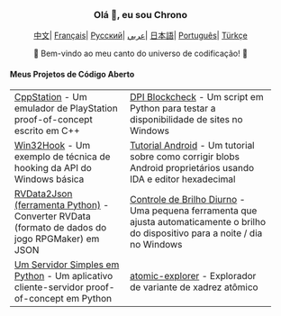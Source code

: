 <div align="center" style="padding: 20px;">
   <h3>Olá 👋, eu sou Chrono</h3>
    <p align="center">
        <a>
        </a>
    </p>
    <p align="center">
        <a href="https://github.com/ChronoMonochrome/ChronoMonochrome/blob/master/README_CN.md"><span>中文</span></a>|
        <a href="https://github.com/ChronoMonochrome/ChronoMonochrome/blob/master/README_FR.md"><span>Français</span></a>|
        <a href="https://github.com/ChronoMonochrome/ChronoMonochrome/blob/master/README_RU.md"><span>Русский</span></a>|
        <a href="https://github.com/ChronoMonochrome/ChronoMonochrome/blob/master/README_AR.md"><span>عربي</span></a>|
        <a href="https://github.com/ChronoMonochrome/ChronoMonochrome/blob/master/README_JP.md"><span>日本語</span></a>|
        <a href="https://github.com/ChronoMonochrome/ChronoMonochrome/blob/master/README_PTBR.md"><span>Português</span></a>|
        <a href="https://github.com/ChronoMonochrome/ChronoMonochrome/blob/master/README_TR.md"><span>Türkçe</span></a>
    </p>
   <p>🌟 Bem-vindo ao meu canto do universo de codificação! 🌟</p>
   <h4 align="left">Meus Projetos de Código Aberto</h4>
   <table align="center">
      <tr>
         <td><a href="https://github.com/ChronoMonochrome/CppStation">CppStation</a> - Um emulador de PlayStation proof-of-concept escrito em C++</td>
         <td><a href="https://github.com/ChronoMonochrome/DPI_Blockcheck">DPI Blockcheck</a> - Um script em Python para testar a disponibilidade de sites no Windows</td>
      </tr>
      <tr>
         <td><a href="https://github.com/ChronoMonochrome/Win32Hook">Win32Hook</a> - Um exemplo de técnica de hooking da API do Windows básica</td>
         <td><a href="https://github.com/ChronoMonochrome/hacking_the_blobs">Tutorial Android</a> - Um tutorial sobre como corrigir blobs Android proprietários usando IDA e editor hexadecimal</td>
      </tr>
      <tr>
         <td><a href="https://github.com/ChronoMonochrome/rvdata2json">RVData2Json (ferramenta Python)</a> - Converter RVData (formato de dados do jogo RPGMaker) em JSON</td>
         <td><a href="https://github.com/ChronoMonochrome/daytime_brightness_control">Controle de Brilho Diurno</a> - Uma pequena ferramenta que ajusta automaticamente o brilho do dispositivo para a noite / dia no Windows</td>
      </tr>
      <tr>
         <td><a href="https://github.com/ChronoMonochrome/Flask_survey/">Um Servidor Simples em Python</a> - Um aplicativo cliente-servidor proof-of-concept em Python</td>
         <td><a href="https://github.com/ChronoMonochrome/atomic-explorer">atomic-explorer</a> - Explorador de variante de xadrez atômico</td>
      </tr>
   </table>
</div>
